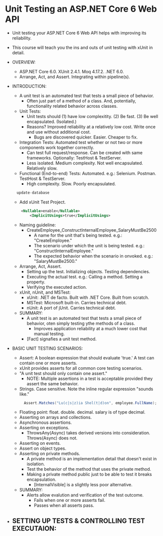 # Unit Testing an ASP.NET Core 6 Web API
- Unit testing your ASP.NET Core 6 Web API helps with improving its reliability.
- This course will teach you the ins and outs of unit testing with xUnit in detail.

- OVERVIEW:
  - ASP.NET Core 6.0. XUnit 2.4.1. Moq 4.17.2. .NET 6.0.
  - Arrange, Act, and Assert. Integrating within pipeline(s).

- INTRODUCTION:
  - A unit test is an automated test that tests a small piece of behavior.
    - Often just part of a method of a class. And, potentially, functionality related behavior across classes.
  - Unit Tests:
    - Unit tests should (1) have low complexitity. (2) Be fast. (3) Be well encapsulated. (Isolated.)
    - Reasons? Improved reliability at a relatively low cost. Write once and use without additional cost.
      - Bugs are discovered quicker. Easier. Cheaper to fix.
  - Integration Tests: Automated test whether or not two or more components work together correctly.
    - Can test full request/response. Can be created with same frameworks. Optionally: TestHost & TestServer.
    - Less isolated. Medium complexity. Not well encapsulated. Relatively slow.
  - Functional (End-to-end) Tests: Automated. e.g.: Selenium. Postman. TestHost & TestServer.
    - High complexity. Slow. Poorly encapsulated.
  ```javascript
    update-database
  ```
  - Add xUnit Test Project.
  ```xml
      <Nullable>enable</Nullable>
	      <ImplicitUsings>true</ImplicitUsings>
    ```
  - Naming guideline:
    - CreateEmployee_ConstructInternalEmployee_SalaryMustBe2500
      - A name for the unit that's being tested. e.g.: "CreateEmployee."
      - The scenario under which the unit is being tested. e.g.: "ConstructInternalEmployee."
      - The expected behavior when the scenario in onvoked. e.g.: "SalaryMustBe2500."
  - Arrange, Act, Assert.
    - Setting up the test. Initializing objects. Testing dependencies.
    - Executing the actual test. e.g.: Calling a method. Setting a property.
    - Verifying the executed action.
  - xUnit, nUnit, and MSTest:
    - xUnit: .NET de facto. Built with .NET Core. Built from scratch.
    - MSTest: Microsoft built-in. Carries technical debt.
    - nUnit: A port of jUnit. Carries technical debt.
  - SUMMARY:
    - A unit test is an automated test that tests a small piece of behavior, oten simply testing ythe methods of a class.
      - Improves application reliability at a much lower cost that manual testing.
    - [Fact] signafies a unit test method.

- BASIC UNIT TESTING SCENARIOS:
  - Assert: A boolean expression that should evaluate 'true.' A test can contain one or more asserts.
  - xUnit provides asserts for all common core testing scenarios.
  - "A unit test should only contain one assert."
    - NOTE: Multiple assertions in a test is acceptable provided they assert the same behavior.
  - Strings. Case sensitive. Note the inline regular expression "sounds like."
    ```csharp
      Assert.Matches("Lu(c|s|z)ia Shel(t|d)on", employee.FullName);
    ```
  - Floating point: float. double. decimal. salary is of type decimal.
  - Asserting on arrays and collections.
  - Asynchronous assertions.
  - Asserting on exceptions.
    - ThrowsAny(Async)<T> takes derived versions into consideration. Throws(Async)<T> does not.
  - Asserting on events.
  - Assert on object types.
  - Asserting on private methods.
    - A private method is an implementation detail that doesn't exist in isolation.
    - Test the behavior of the method that uses the private method.
    - Making a private method public just to be able to test it breaks encapsulation.
      - [InternalVisible] is a slightly less poor alternative.
  - SUMMARY:
    - Alerts allow evalution and verification of the test outcome.
      - Fails when one or more asserts fail.
      - Passes when all asserts pass.

- SETTING UP TESTS & CONTROLLING TEST EXECUTAION:
  - 